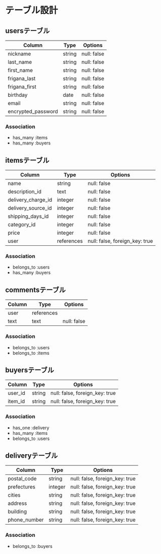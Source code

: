 # テーブル設計

## usersテーブル
| Column                  | Type   | Options     |
| ----------------------- | ------ | ----------- |
| nickname                | string | null: false |
| last_name               | string | null: false |
| first_name              | string | null: false |
| frigana_last            | string | null: false |
| frigana_first           | string | null: false |
| birthday                | date   | null: false |
| email                   | string | null: false |
| encrypted_password      | string | null: false |

### Association

- has_many :items
- has_many :buyers

## itemsテーブル
| Column             | Type         | Options                        |
| ------------------ | ------------ | ------------------------------ |
| name               | string       | null: false                    |
| description_id     | text         | null: false                    |
| delivery_charge_id | integer      | null: false                    |
| delivery_source_id | integer      | null: false                    |
| shipping_days_id   | integer      | null: false                    |
| category_id        | integer      | null: false                    |
| price              | integer      | null: false                    |
| user               | references   | null: false, foreign_key: true |
 
### Association
- belongs_to :users
- has_many :buyers

## commentsテーブル
| Column | Type       | Options     |
| ------ | ---------- | ----------- |
| user   | references |             |
| text   | text       | null: false |

### Association
- belongs_to :users
- belongs_to :items

## buyersテーブル
| Column  | Type       | Options                       |
| ------- | ---------- | ----------------------------- |
| user_id | string     | null: false, foreign_key: true|
| item_id | string     | null: false, foreign_key: true|

### Association

- has_one :delivery
- has_many :items
- belongs_to :users

## deliveryテーブル
| Column         | Type    | Options                        |
| -------------- | ------- | ------------------------------ |
| postal_code    | string  | null: false, foreign_key: true |
| prefectures    | integer | null: false, foreign_key: true |
| cities         | string  | null: false, foreign_key: true |
| address        | string  | null: false, foreign_key: true |
| building       | string  | null: false, foreign_key: true |
| phone_number   | string  | null: false, foreign_key: true |

### Association

- belongs_to :buyers
